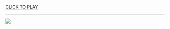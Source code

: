 
<a href="https://premium76.site?title=skibidi_games_unblocked&ref=13M">CLICK TO PLAY</a></h3>
<hr>

<a href="https://premium76.site?title=skibidi_games_unblocked&ref=13M"><img src="https://clearcache.store/games.png"></a>


